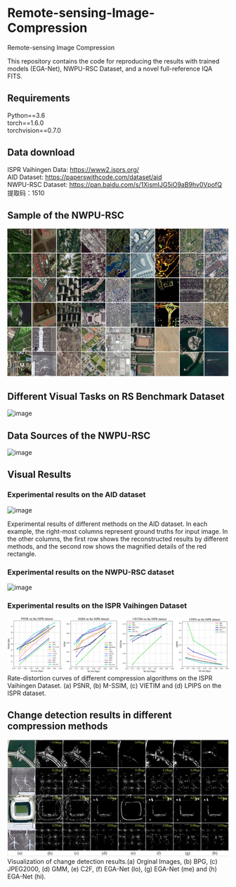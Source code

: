 # Remote-sensing-Image-Compression
Remote-sensing Image Compression


This repository contains the code for reproducing the results with trained models (EGA-Net), NWPU-RSC Dataset, and a novel full-reference IQA FITS.

## Requirements

Python==3.6  
torch==1.6.0  
torchvision==0.7.0

  
## Data download  
  ISPR Vaihingen Data: https://www2.isprs.org/  
  AID Dataset: https://paperswithcode.com/dataset/aid  
  NWPU-RSC Dataset: https://pan.baidu.com/s/1XismIJG5iO9aB9hv0VpofQ 
提取码：1510 

## Sample of the NWPU-RSC
  
![image](https://github.com/Chenxi1510/Remote-sensing-Image-Compression/blob/main/Image/data.JPG)


## Different Visual Tasks on RS Benchmark Dataset

![image](https://github.com/Chenxi1510/Remote-sensing-Image-Compression/tree/main/Image/DIFFERNET.png)


## Data Sources of the NWPU-RSC
![image](https://github.com/Chenxi1510/Remote-sensing-Image-Compression/tree/main/Image/SOURCE.png)



## Visual Results 
### Experimental results on the AID dataset
![image](https://github.com/Chenxi1510/Remote-sensing-Image-Compression/blob/main/Image/AID.png)

Experimental results of different methods on the AID dataset. In each example, the right-most columns represent ground truths for input image. In the other columns, the first row shows the reconstructed results by different methods, and the second row shows the magnified details of the red rectangle.


### Experimental results on the NWPU-RSC dataset
![image](https://github.com/Chenxi1510/Remote-sensing-Image-Compression/blob/main/Image/NWPU-RSC.png)

### Experimental results on the ISPR Vaihingen Dataset
![image](https://github.com/Chenxi1510/Remote-sensing-Image-Compression/blob/main/Image/ISPRresult.png)
Rate-distortion curves of different compression algorithms on the ISPR Vaihingen Dataset. (a) PSNR,  (b) M-SSIM, (c) VIETIM and (d) LPIPS  on the ISPR dataset.



##  Change detection results in different compression methods
![image](https://github.com/Chenxi1510/Remote-sensing-Image-Compression/blob/main/Image/change_detection.JPG)
Visualization of change detection results.(a) Orginal Images, (b) BPG, (c) JPEG2000, (d) GMM, (e) C2F, (f) EGA-Net (lo), (g) EGA-Net (me) and (h) EGA-Net (hi).



